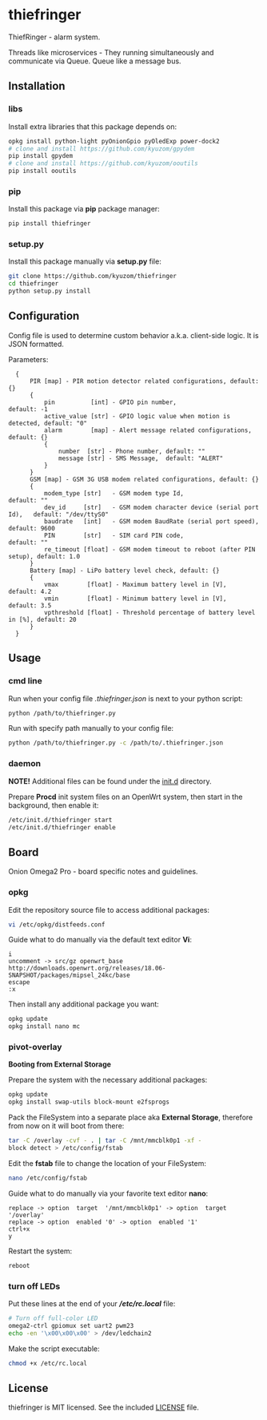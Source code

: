 # thiefringer

ThiefRinger - alarm system.

Threads like microservices - They running simultaneously and communicate via Queue.
Queue like a message bus.

## Installation

### libs

Install extra libraries that this package depends on:
``` sh
opkg install python-light pyOnionGpio pyOledExp power-dock2
# clone and install https://github.com/kyuzom/gpydem
pip install gpydem
# clone and install https://github.com/kyuzom/ooutils
pip install ooutils
```

### pip

Install this package via **pip** package manager:
``` sh
pip install thiefringer
```

### setup.py

Install this package manually via **setup.py** file:
``` sh
git clone https://github.com/kyuzom/thiefringer
cd thiefringer
python setup.py install
```

## Configuration

Config file is used to determine custom behavior a.k.a. client-side logic.
It is JSON formatted.

Parameters:
``` text
  {
      PIR [map] - PIR motion detector related configurations, default: {}
      {
          pin          [int] - GPIO pin number,                          default: -1
          active_value [str] - GPIO logic value when motion is detected, default: "0"
          alarm        [map] - Alert message related configurations, default: {}
          {
              number  [str] - Phone number, default: ""
              message [str] - SMS Message,  default: "ALERT"
          }
      }
      GSM [map] - GSM 3G USB modem related configurations, default: {}
      {
          modem_type [str]   - GSM modem type Id,                             default: ""
          dev_id     [str]   - GSM modem character device (serial port Id),   default: "/dev/ttyS0"
          baudrate   [int]   - GSM modem BaudRate (serial port speed),        default: 9600
          PIN        [str]   - SIM card PIN code,                             default: ""
          re_timeout [float] - GSM modem timeout to reboot (after PIN setup), default: 1.0
      }
      Battery [map] - LiPo battery level check, default: {}
      {
          vmax        [float] - Maximum battery level in [V],                 default: 4.2
          vmin        [float] - Minimum battery level in [V],                 default: 3.5
          vpthreshold [float] - Threshold percentage of battery level in [%], default: 20
      }
  }
```

## Usage

### cmd line

Run when your config file *.thiefringer.json* is next to your python script:
``` sh
python /path/to/thiefringer.py
```

Run with specify path manually to your config file:
``` sh
python /path/to/thiefringer.py -c /path/to/.thiefringer.json
```

### daemon

**NOTE!** Additional files can be found under the [init.d](system/etc/init.d) directory.

Prepare **Procd** init system files on an OpenWrt system, then start in the background, then enable it:
``` sh
/etc/init.d/thiefringer start
/etc/init.d/thiefringer enable
```

## Board

Onion Omega2 Pro - board specific notes and guidelines.

### opkg

Edit the repository source file to access additional packages:
``` sh
vi /etc/opkg/distfeeds.conf
```

Guide what to do manually via the default text editor **Vi**:
``` text
i
uncomment -> src/gz openwrt_base http://downloads.openwrt.org/releases/18.06-SNAPSHOT/packages/mipsel_24kc/base
escape
:x
```

Then install any additional package you want:
``` sh
opkg update
opkg install nano mc
```

### pivot-overlay

**Booting from External Storage**

Prepare the system with the necessary additional packages:
``` sh
opkg update
opkg install swap-utils block-mount e2fsprogs
```

Pack the FileSystem into a separate place aka **External Storage**, therefore from now on it will boot from there:
``` sh
tar -C /overlay -cvf - . | tar -C /mnt/mmcblk0p1 -xf -
block detect > /etc/config/fstab
```

Edit the **fstab** file to change the location of your FileSystem:
``` sh
nano /etc/config/fstab
```

Guide what to do manually via your favorite text editor **nano**:
``` text
replace -> option  target  '/mnt/mmcblk0p1' -> option  target  '/overlay'
replace -> option  enabled '0' -> option  enabled '1'
ctrl+x
y
```

Restart the system:
``` sh
reboot
```

### turn off LEDs

Put these lines at the end of your ***/etc/rc.local*** file:
``` sh
# Turn off full-color LED
omega2-ctrl gpiomux set uart2 pwm23
echo -en '\x00\x00\x00' > /dev/ledchain2
```

Make the script executable:
``` sh
chmod +x /etc/rc.local
```

## License

thiefringer is MIT licensed. See the included [LICENSE](LICENSE) file.

